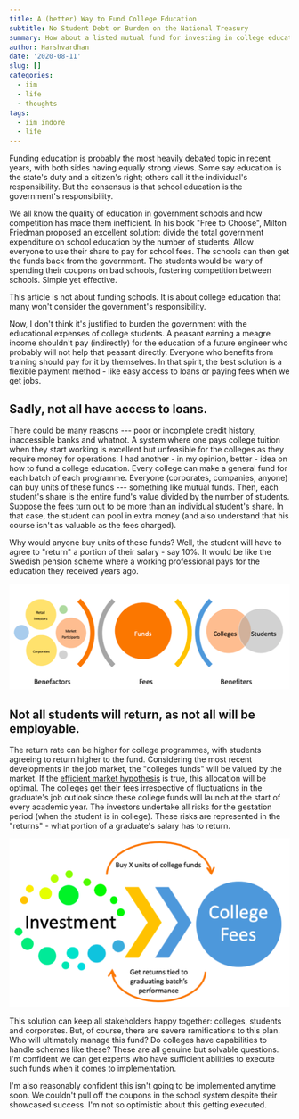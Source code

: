```yaml
---
title: A (better) Way to Fund College Education
subtitle: No Student Debt or Burden on the National Treasury
summary: How about a listed mutual fund for investing in college education?
author: Harshvardhan
date: '2020-08-11'
slug: []
categories:
  - iim
  - life
  - thoughts
tags:
  - iim indore
  - life
---
```


Funding education is probably the most heavily debated topic in recent years, with both sides having equally strong views. Some say education is the state's duty and a citizen's right; others call it the individual's responsibility. But the consensus is that school education is the government's responsibility.

We all know the quality of education in government schools and how competition has made them inefficient. In his book "Free to Choose", Milton Friedman proposed an excellent solution: divide the total government expenditure on school education by the number of students. Allow everyone to use their share to pay for school fees. The schools can then get the funds back from the government. The students would be wary of spending their coupons on bad schools, fostering competition between schools. Simple yet effective.

This article is not about funding schools. It is about college education that many won't consider the government's responsibility.

Now, I don't think it's justified to burden the government with the educational expenses of college students. A peasant earning a meagre income shouldn't pay (indirectly) for the education of a future engineer who probably will not help that peasant directly. Everyone who benefits from training should pay for it by themselves. In that spirit, the best solution is a flexible payment method - like easy access to loans or paying fees when we get jobs.

## Sadly, not all have access to loans.

There could be many reasons --- poor or incomplete credit history, inaccessible banks and whatnot. A system where one pays college tuition when they start working is excellent but unfeasible for the colleges as they require money for operations. I had another - in my opinion, better - idea on how to fund a college education. Every college can make a general fund for each batch of each programme. Everyone (corporates, companies, anyone) can buy units of these funds --- something like mutual funds. Then, each student's share is the entire fund's value divided by the number of students. Suppose the fees turn out to be more than an individual student's share. In that case, the student can pool in extra money (and also understand that his course isn't as valuable as the fees charged).

Why would anyone buy units of these funds? Well, the student will have to agree to "return" a portion of their salary - say 10%. It would be like the Swedish pension scheme where a working professional pays for the education they received years ago.

![model on how to pay](images/ss1.png)

## Not all students will return, as not all will be employable.

The return rate can be higher for college programmes, with students agreeing to return higher to the fund. Considering the most recent developments in the job market, the "colleges funds" will be valued by the market. If the [efficient market hypothesis](https://en.wikipedia.org/wiki/Efficient-market_hypothesis) is true, this allocation will be optimal. The colleges get their fees irrespective of fluctuations in the graduate's job outlook since these college funds will launch at the start of every academic year. The investors undertake all risks for the gestation period (when the student is in college). These risks are represented in the "returns" - what portion of a graduate's salary has to return.

![investment and college fees](images/ss2.png)

This solution can keep all stakeholders happy together: colleges, students and corporates. But, of course, there are severe ramifications to this plan. Who will ultimately manage this fund? Do colleges have capabilities to handle schemes like these? These are all genuine but solvable questions. I'm confident we can get experts who have sufficient abilities to execute such funds when it comes to implementation.

I'm also reasonably confident this isn't going to be implemented anytime soon. We couldn't pull off the coupons in the school system despite their showcased success. I'm not so optimistic about this getting executed.
